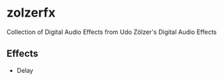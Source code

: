 # zolzerfx
Collection of Digital Audio Effects from Udo Zölzer's Digital Audio Effects

## Effects
* Delay
